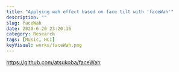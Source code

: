 ```yaml
---
title: "Applying wah effect based on face tilt with 'faceWah'"
description: ""
slug: faceWah
date: 2020-6-20 23:20:16
category: Research
tags: [Music, HCI]
keyVisual: works/faceWah.png
---
```


<https://github.com/atsukoba/faceWah>
